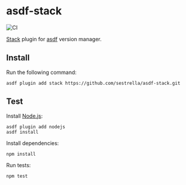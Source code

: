 # asdf-stack

![CI](https://github.com/sestrella/asdf-stack/workflows/CI/badge.svg?branch=master)

[Stack](https://docs.haskellstack.org/en/stable/README/) plugin for
[asdf](https://asdf-vm.com/#/) version manager.

## Install

Run the following command:

```
asdf plugin add stack https://github.com/sestrella/asdf-stack.git
```

## Test

Install [Node.js](https://nodejs.org/en/):

```
asdf plugin add nodejs
asdf install
```

Install dependencies:

```
npm install
```

Run tests:

```
npm test
```
